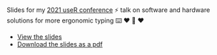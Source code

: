 
Slides for my [2021 useR conference]() ⚡️ talk on software and hardware solutions for more ergonomic typing ⌨️ ❤️ 🙌 ❤️

- [View the slides](https://jhelvy.github.io/2021-useR-health-hands)
- [Download the slides as a pdf](https://github.com/jhelvy/2021-useR-health-hands/raw/main/2021-useR-health-hands.pdf)
